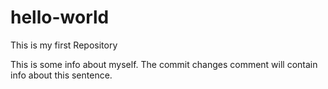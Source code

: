 # hello-world
This is my first Repository

This is some info about myself. The commit changes comment will contain info about this sentence.
